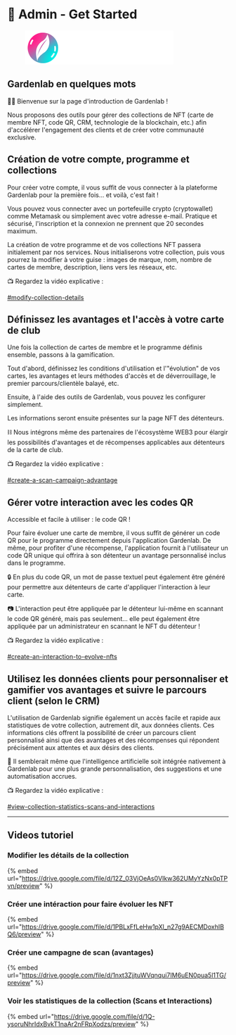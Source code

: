 # 🚀 Admin - Get Started

<figure><img src=".gitbook/assets/logo-white.png" alt=""><figcaption></figcaption></figure>

## Gardenlab en quelques mots

👋🏻 Bienvenue sur la page d'introduction de Gardenlab !

Nous proposons des outils pour gérer des collections de NFT (carte de membre NFT, code QR, CRM, technologie de la blockchain, etc.) afin d'accélérer l'engagement des clients et de créer votre communauté exclusive.

## Création de votre compte, programme et collections

Pour créer votre compte, il vous suffit de vous connecter à la plateforme Gardenlab pour la première fois... et voilà, c'est fait !

Vous pouvez vous connecter avec un portefeuille crypto (cryptowallet) comme Metamask ou simplement avec votre adresse e-mail. Pratique et sécurisé, l'inscription et la connexion ne prennent que 20 secondes maximum.&#x20;

La création de votre programme et de vos collections NFT passera initialement par nos services. Nous initialiserons votre collection, puis vous pourrez la modifier à votre guise : images de marque, nom, nombre de cartes de membre, description, liens vers les réseaux, etc.

📺 Regardez la vidéo explicative :

[#modify-collection-details](admin-get-started.md#modify-collection-details "mention")

## Définissez les avantages et l'accès à votre carte de club

Une fois la collection de cartes de membre et le programme définis ensemble, passons à la gamification.&#x20;

Tout d'abord, définissez les conditions d'utilisation et l'"évolution" de vos cartes, les avantages et leurs méthodes d'accès et de déverrouillage, le premier parcours/clientèle balayé, etc.

Ensuite, à l'aide des outils de Gardenlab, vous pouvez les configurer simplement.

Les informations seront ensuite présentes sur la page NFT des détenteurs.

⛓️ Nous intégrons même des partenaires de l'écosystème WEB3 pour élargir les possibilités d'avantages et de récompenses applicables aux détenteurs de la carte de club.

📺 Regardez la vidéo explicative :

[#create-a-scan-campaign-advantage](admin-get-started.md#create-a-scan-campaign-advantage "mention")

## Gérer votre interaction avec les codes QR

Accessible et facile à utiliser : le code QR !

Pour faire évoluer une carte de membre, il vous suffit de générer un code QR pour le programme directement depuis l'application Gardenlab. De même, pour profiter d'une récompense, l'application fournit à l'utilisateur un code QR unique qui offrira à son détenteur un avantage personnalisé inclus dans le programme.

🔒 En plus du code QR, un mot de passe textuel peut également être généré pour permettre aux détenteurs de carte d'appliquer l'interaction à leur carte.

📷 L'interaction peut être appliquée par le détenteur lui-même en scannant le code QR généré, mais pas seulement... elle peut également être appliquée par un administrateur en scannant le NFT du détenteur !

📺 Regardez la vidéo explicative :

[#create-an-interaction-to-evolve-nfts](admin-get-started.md#create-an-interaction-to-evolve-nfts "mention")

## Utilisez les données clients pour personnaliser et gamifier vos avantages et suivre le parcours client (selon le CRM)

L'utilisation de Gardenlab signifie également un accès facile et rapide aux statistiques de votre collection, autrement dit, aux données clients. Ces informations clés offrent la possibilité de créer un parcours client personnalisé ainsi que des avantages et des récompenses qui répondent précisément aux attentes et aux désirs des clients.

🤖 Il semblerait même que l'intelligence artificielle soit intégrée nativement à Gardenlab pour une plus grande personnalisation, des suggestions et une automatisation accrues.

📺 Regardez la vidéo explicative :

[#view-collection-statistics-scans-and-interactions](admin-get-started.md#view-collection-statistics-scans-and-interactions "mention")

***

## Videos tutoriel

### Modifier les détails de la collection

{% embed url="https://drive.google.com/file/d/12Z_03VjOeAs0VIkw362UMyYzNx0pTPvn/preview" %}

### Créer une intéraction pour faire évoluer les NFT

{% embed url="https://drive.google.com/file/d/1PBLxFfLeHw1pXl_n27g9AECMDoxhIBQ6/preview" %}

### Créer une campagne de scan (avantages)

{% embed url="https://drive.google.com/file/d/1nxt3ZjjtuWVqnqui7IM6uEN0pua5l1TG/preview" %}

### Voir les statistiques de la collection (Scans et Interactions)

{% embed url="https://drive.google.com/file/d/1Q-ysoruNhrIdxBvkT1naAr2nFRpXodzs/preview" %}
